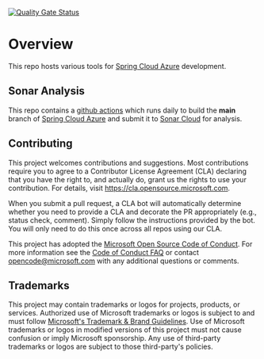 [![Quality Gate Status](https://sonarcloud.io/api/project_badges/measure?project=stliu_azure-sdk-for-java&metric=alert_status)](https://sonarcloud.io/summary/new_code?id=stliu_azure-sdk-for-java)
# Overview

This repo hosts various tools for [Spring Cloud Azure](https://github.com/Azure/azure-sdk-for-java/tree/main/sdk/spring) development.

## Sonar Analysis

This repo contains a [github actions](.github/workflows/sonar-spring-cloud-azure.yml) which runs daily to build the **main** branch of [Spring Cloud Azure](https://github.com/Azure/azure-sdk-for-java/tree/main/sdk/spring) and submit it to [Sonar Cloud](https://sonarcloud.io/project/overview?id=stliu_azure-sdk-for-java) for analysis.




## Contributing

This project welcomes contributions and suggestions.  Most contributions require you to agree to a
Contributor License Agreement (CLA) declaring that you have the right to, and actually do, grant us
the rights to use your contribution. For details, visit https://cla.opensource.microsoft.com.

When you submit a pull request, a CLA bot will automatically determine whether you need to provide
a CLA and decorate the PR appropriately (e.g., status check, comment). Simply follow the instructions
provided by the bot. You will only need to do this once across all repos using our CLA.

This project has adopted the [Microsoft Open Source Code of Conduct](https://opensource.microsoft.com/codeofconduct/).
For more information see the [Code of Conduct FAQ](https://opensource.microsoft.com/codeofconduct/faq/) or
contact [opencode@microsoft.com](mailto:opencode@microsoft.com) with any additional questions or comments.

## Trademarks

This project may contain trademarks or logos for projects, products, or services. Authorized use of Microsoft 
trademarks or logos is subject to and must follow 
[Microsoft's Trademark & Brand Guidelines](https://www.microsoft.com/en-us/legal/intellectualproperty/trademarks/usage/general).
Use of Microsoft trademarks or logos in modified versions of this project must not cause confusion or imply Microsoft sponsorship.
Any use of third-party trademarks or logos are subject to those third-party's policies.
